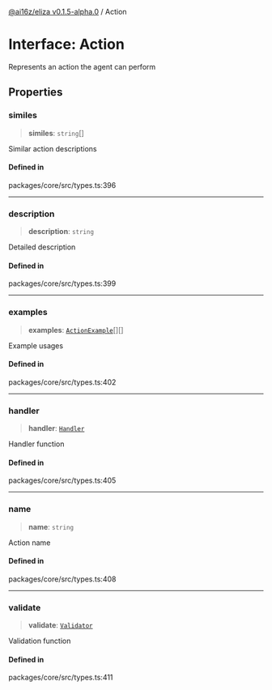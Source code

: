[@ai16z/eliza v0.1.5-alpha.0](../index.md) / Action

# Interface: Action

Represents an action the agent can perform

## Properties

### similes

> **similes**: `string`[]

Similar action descriptions

#### Defined in

packages/core/src/types.ts:396

***

### description

> **description**: `string`

Detailed description

#### Defined in

packages/core/src/types.ts:399

***

### examples

> **examples**: [`ActionExample`](ActionExample.md)[][]

Example usages

#### Defined in

packages/core/src/types.ts:402

***

### handler

> **handler**: [`Handler`](../type-aliases/Handler.md)

Handler function

#### Defined in

packages/core/src/types.ts:405

***

### name

> **name**: `string`

Action name

#### Defined in

packages/core/src/types.ts:408

***

### validate

> **validate**: [`Validator`](../type-aliases/Validator.md)

Validation function

#### Defined in

packages/core/src/types.ts:411
